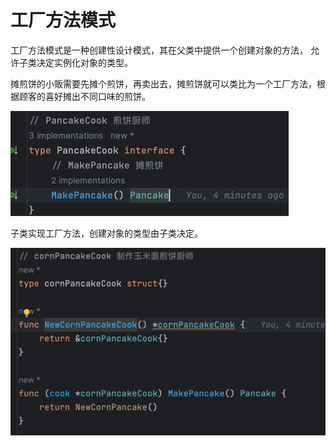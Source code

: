 # 工厂方法模式
工厂方法模式是一种创建性设计模式，其在父类中提供一个创建对象的方法， 允许子类决定实例化对象的类型。

摊煎饼的小贩需要先摊个煎饼，再卖出去，摊煎饼就可以类比为一个工厂方法，根据顾客的喜好摊出不同口味的煎饼。

![](img.png)

子类实现工厂方法，创建对象的类型由子类决定。

![](img_1.png)